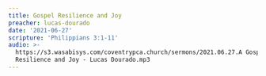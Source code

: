 ```yaml
---
title: Gospel Resilience and Joy
preacher: lucas-dourado
date: '2021-06-27'
scripture: 'Philippians 3:1-11'
audio: >-
  https://s3.wasabisys.com/coventrypca.church/sermons/2021.06.27.A Gospel
  Resilience and Joy - Lucas Dourado.mp3
---
```


